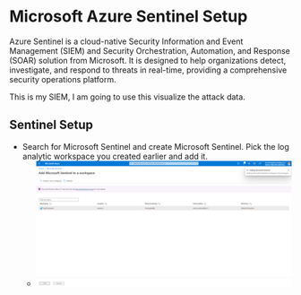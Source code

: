# Microsoft Azure Sentinel Setup

Azure Sentinel is a cloud-native Security Information and Event Management (SIEM) and Security Orchestration, Automation, and Response (SOAR) solution from Microsoft. It is designed to help organizations detect, investigate, and respond to threats in real-time, providing a comprehensive security operations platform.  

This is my SIEM, I am going to use this visualize the attack data.

## Sentinel Setup 
- Search for Microsoft Sentinel and create Microsoft Sentinel. Pick the log analytic workspace you created earlier and add it.  
  - ![](Simg/S1.png)